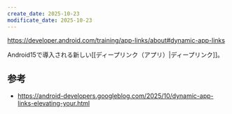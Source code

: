```yaml
---
create_date: 2025-10-23
modificate_date: 2025-10-23
---
```

<https://developer.android.com/training/app-links/about#dynamic-app-links>  

Android15で導入される新しい[[ディープリンク（アプリ）|ディープリンク]]。

## 参考
* <https://android-developers.googleblog.com/2025/10/dynamic-app-links-elevating-your.html>